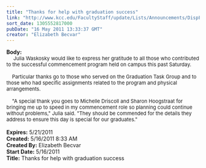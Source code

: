 ```yaml
---
title: "Thanks for help with graduation success"
link: "http://www.kcc.edu/FacultyStaff/update/Lists/Announcements/DispForm.aspx?ID=306"
sort_date: 1305552817000
pubDate: "16 May 2011 13:33:37 GMT"
creator: "Elizabeth Becvar"
---
```


<div><b>Body:</b> <div class=ExternalClass1BAD50FE32F94EFDAC553AF517473FE9><div><font size=2>     Julia Waskosky would like to express her gratitude to all those who contributed to the successful commencement program held on campus this past Saturday.</font></div><font size=2>
<div><br>    Particular thanks go to those who served on the Graduation Task Group and to those who had specific assignments related to the program and physical arrangements.</div>
<div><br>    &quot;A special thank you goes to Michelle Driscoll and Sharon Hoogstraat for bringing me up to speed in my commencement role so planning could continue without problems,&quot; Julia said. &quot;They should be commended for the details they address to ensure this day is special for our graduates.&quot; </font></div>
<div> </div></div></div>
<div><b>Expires:</b> 5/21/2011</div>
<div><b>Created:</b> 5/16/2011 8:33 AM</div>
<div><b>Created By:</b> Elizabeth Becvar</div>
<div><b>Start Date:</b> 5/16/2011</div>
<div><b>Title:</b> Thanks for help with graduation success</div>
